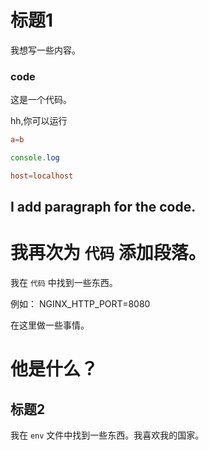 # 标题1

我想写一些内容。

### code


这是一个代码。

hh,你可以运行

```conf
a=b
```

```js
console.log
```

```conf
host=localhost
```

## I add paragraph for the code.

# 我再次为 `代码` 添加段落。

我在 `代码` 中找到一些东西。

例如： NGINX_HTTP_PORT=8080

在这里做一些事情。

# 他是什么？

## 标题2

我在 `env` 文件中找到一些东西。我喜欢我的国家。
